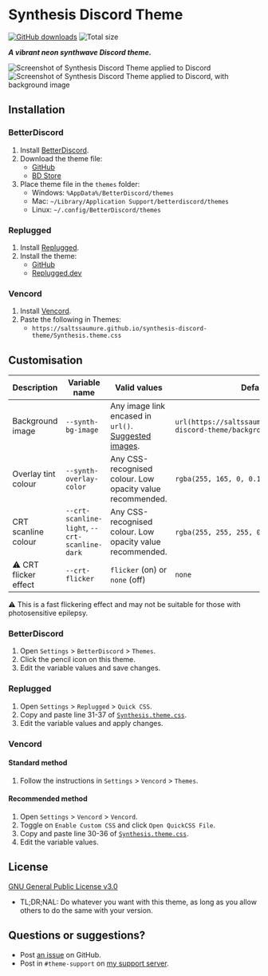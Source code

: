 # Synthesis Discord Theme
[![GitHub downloads](https://img.shields.io/github/downloads/saltssaumure/synthesis-discord-theme/total?color=purple&label=GitHub%20downloads&style=flat-square)](https://github.com/Saltssaumure/synthesis-discord-theme/releases/latest "Latest release")
![Total size](https://img.shields.io/github/repo-size/saltssaumure/synthesis-discord-theme?style=flat-square "Total size")

***A vibrant neon synthwave Discord theme.***

![Screenshot of Synthesis Discord Theme applied to Discord](https://user-images.githubusercontent.com/29710355/187690344-9369a7a6-a424-48af-a020-bc9582b1d3ee.png)
![Screenshot of Synthesis Discord Theme applied to Discord, with background image](https://user-images.githubusercontent.com/29710355/188302911-efd255ea-77f6-4f62-9aea-37159406e7f3.png)

## Installation

### BetterDiscord
1. Install [BetterDiscord](https://betterdiscord.app/).
2. Download the theme file:
    - [GitHub](https://github.com/Saltssaumure/synthesis-discord-theme/releases/latest)
    - [BD Store](https://betterdiscord.app/theme/?id=770)
3. Place theme file in the `themes` folder:
    - Windows: `%AppData%/BetterDiscord/themes`
    - Mac: `~/Library/Application Support/betterdiscord/themes`
    - Linux: `~/.config/BetterDiscord/themes`

### Replugged
1. Install [Replugged](https://replugged.dev/).
2. Install the theme:
    - [GitHub](https://github.com/Saltssaumure/synthesis-discord-theme/releases/latest)
    - [Replugged.dev](https://replugged.dev/install?identifier=Saltssaumure/synthesis-discord-theme&source=github)

### Vencord
1. Install [Vencord](https://github.com/Vendicated/Vencord).
2. Paste the following in Themes:
    - `https://saltssaumure.github.io/synthesis-discord-theme/Synthesis.theme.css`

## Customisation

| Description                | Variable name                                 | Valid values                                                                                                                          | Default value                                                                         |
|----------------------------|-----------------------------------------------|---------------------------------------------------------------------------------------------------------------------------------------|---------------------------------------------------------------------------------------|
| Background image           | `--synth-bg-image`                            | Any image link encased in `url()`. [Suggested images](https://github.com/Saltssaumure/synthesis-discord-theme/tree/main/backgrounds). | `url(https://saltssaumure.github.io/synthesis-discord-theme/backgrounds/default.avif)` |
| Overlay tint colour        | `--synth-overlay-color`                       | Any CSS-recognised colour. Low opacity value recommended.                                                                             | `rgba(255, 165, 0, 0.1)`                                                              |
| CRT scanline colour        | `--crt-scanline-light`, `--crt-scanline-dark` | Any CSS-recognised colour. Low opacity value recommended.                                                                             | `rgba(255, 255, 255, 0.05)`, `rgba(0, 0, 0, 0.1)`                                     |
| &#9888; CRT flicker effect | `--crt-flicker`                               | `flicker` (on) or `none` (off)                                                                                                        | `none`                                                                                |

&#9888; This is a fast flickering effect and may not be suitable for those with photosensitive epilepsy.

### BetterDiscord
1. Open `Settings` > `BetterDiscord` > `Themes`.
2. Click the pencil icon on this theme.
3. Edit the variable values and save changes.

### Replugged
1. Open `Settings` > `Replugged` > `Quick CSS`.
2. Copy and paste line 31-37 of [`Synthesis.theme.css`](https://github.com/Saltssaumure/synthesis-discord-theme/blob/main/Synthesis.theme.css).
3. Edit the variable values and apply changes.

### Vencord
#### Standard method
1. Follow the instructions in `Settings` > `Vencord` > `Themes`.
#### Recommended method
1. Open `Settings` > `Vencord` > `Vencord`.
2. Toggle on `Enable Custom CSS` and click `Open QuickCSS File`.
3. Copy and paste line 30-36 of [`Synthesis.theme.css`](https://github.com/Saltssaumure/synthesis-discord-theme/blob/main/Synthesis.theme.css).
4. Edit the variable values.

## License
[GNU General Public License v3.0](https://github.com/Saltssaumure/synthesis-discord-theme/blob/main/LICENSE)
- <span title="Too long; didn't read; not a lawyer">TL;DR;NAL</span>: Do whatever you want with this theme, as long as you allow others to do the same with your version.

## Questions or suggestions?
- Post [an issue](https://github.com/Saltssaumure/synthesis-discord-theme/issues) on GitHub.
- Post in `#theme-support` on [my support server](https://discord.gg/uy8nKQVatp).
